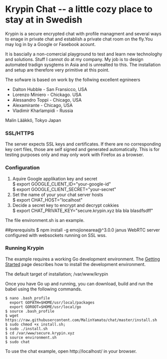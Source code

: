 # Krypin Chat -- a little cozy place to stay at in Swedish 
Krypin is a secure encrypted chat with profile managment and several ways to enage in private chat and establish a private chat room on the fly.You may log in by a Google or Fasebook acount.  

It is bascially a non-comercial playground to test and learn new technologhy and solutions. Stuff I 
cannot do at my company. My job is to design automated tradign sysgtems in Asia and is unrealted to 
this.  The installation and setup are therefore very primitive at this point. 

The sofware is based on work by the follwing excellent egnineers 
   - Dalton Hubble  - San Fransicco, USA
   - Lorenzo Miniero  - Chickago. USA   
   - Alessandro Toppi - Chicago, USA
   - Alexamirante  -    Chicago, USA
   - Vladimir Kharlampidi - Russia
   
   Malin Lääkkö, Tokyo Japan

### SSL/HTTPS 
The server expects SSL keys and certificates. If there are no corresponding key cert files, those are self signed and generated automatically. This is for testing purposes only and may only work with Firefox as a browser. 

### Configuration 
1. Aquire Google applikation key and secret <br>
$ export GOOGLE_CLIENT_ID="your-google-id" <br>
$ export GOOGLE_CLIENT_SECRET="your-secret" 
2. Set the name of your your chat server hosts <br>
$ export CHAT_HOST="localhost"
3. Decide a secret key to encrypt and decrypt cokkies <br>
$ export CHAT_PRIVATE_KEY="secure.krypin.xyz bla bla blasdfsdff"

The file environment.sh is an example. 

##prerequisits 
$ npm install -g emojionearea@^3.0.0
janus WebRTC server configured with websockets running on SSL wss. 

### Running Krypin

The example requires a working Go development environment. The [Getting
Started](http://golang.org/doc/install) page describes how to install the
development environment.

The default target of installation; /var/www/krypin

Once you have Go up and running, you can download, build and run the babel
using the following commands.

    $ nano .bash_profile
      export GOPATH=$HOME/usr/local/packages
      export GOROOT=$HOME/usr/local/go
    $ source .bash_profile
    $ wget https://raw.githubusercontent.com/MalinYamato/chat/master/install.sh
    $ sudo chmod +x install.sh; 
    $ sudo ./install.sh
    $ cd /var/www/secure.krypin.xyz
    $ source environment.sh
    $ sudo chat

To use the chat example, open http://localhost/ in your browser. <br>

